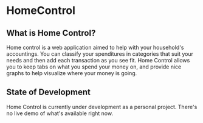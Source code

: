 # HomeControl

## What is Home Control?

Home control is a web application aimed to help with your household's accountings. You can classify your spenditures in categories that suit your needs and then add each transaction as you see fit. Home Control allows you to keep tabs on what you spend your money on, and provide nice graphs to help visualize where your money is going.

## State of Development

Home Control is currently under development as a personal project. There's no live demo of what's available right now.
